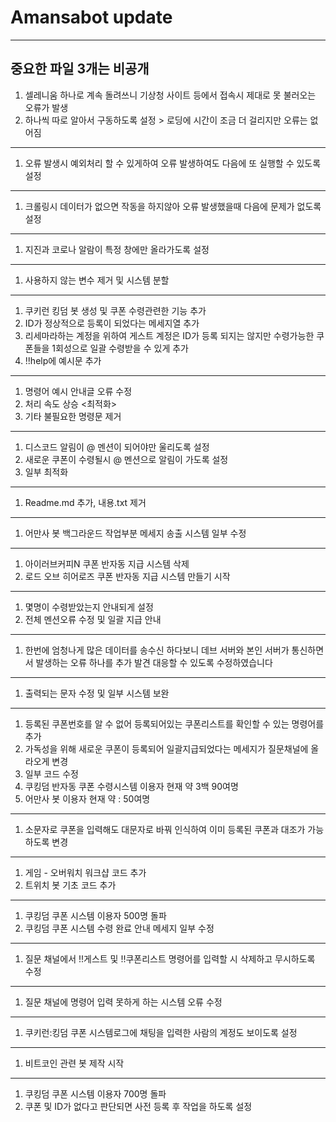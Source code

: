 # Amansabot update
-----
중요한 파일 3개는 비공개
-----
1. 셀레니움 하나로 계속 돌려쓰니 기상청 사이트 등에서 접속시 제대로 못 불러오는 오류가 발생
2. 하나씩 따로 알아서 구동하도록 설정 > 로딩에 시간이 조금 더 걸리지만 오류는 없어짐
-----
1. 오류 발생시 예외처리 할 수 있게하여 오류 발생하여도 다음에 또 실행할 수 있도록 설정
-----
1. 크롤링시 데이터가 없으면 작동을 하지않아 오류 발생했을때 다음에 문제가 없도록 설정
-----
1. 지진과 코로나 알람이 특정 창에만 올라가도록 설정
-----
1. 사용하지 않는 변수 제거 및 시스템 분할
-----
1. 쿠키런 킹덤 봇 생성 및 쿠폰 수령관련한 기능 추가
2. ID가 정상적으로 등록이 되었다는 메세지열 추가
3. 리세마라하는 계정을 위하여 게스트 계정은 ID가 등록 되지는 않지만 수령가능한 쿠폰들을 1회성으로 일괄 수령받을 수 있게 추가
4. !!help에 예시문 추가
-----
1. 명령어 예시 안내글 오류 수정
2. 처리 속도 상승 <최적화>
3. 기타 불필요한 명령문 제거
-----
1. 디스코드 알림이 @ 멘션이 되어야만 울리도록 설정
2. 새로운 쿠폰이 수령될시 @ 멘션으로 알림이 가도록 설정
3. 일부 최적화
-----
1. Readme.md 추가, 내용.txt 제거
-----
1. 어만사 봇 백그라운드 작업부분 메세지 송출 시스템 일부 수정
-----
1. 아이러브커피N 쿠폰 반자동 지급 시스템 삭제
2. 로드 오브 히어로즈 쿠폰 반자동 지급 시스템 만들기 시작
-----
1. 몇명이 수령받았는지 안내되게 설정
2. 전체 멘션오류 수정 및 일괄 지급 안내
-----
1. 한번에 엄청나게 많은 데이터를 송수신 하다보니 데브 서버와 본인 서버가 통신하면서 발생하는 오류 하나를 추가 발견 대응할 수 있도록 수정하였습니다
-----
1. 출력되는 문자 수정 및 일부 시스템 보완
-----
1. 등록된 쿠폰번호를 알 수 없어 등록되어있는 쿠폰리스트를 확인할 수 있는 명령어를 추가
2. 가독성을 위해 새로운 쿠폰이 등록되어 일괄지급되었다는 메세지가 질문채널에 올라오게 변경
3. 일부 코드 수정
4. 쿠킹덤 반자동 쿠폰 수령시스템 이용자 현재 약 3백 90여명
5. 어만사 봇 이용자 현재 약 : 50여명
-----
1. 소문자로 쿠폰을 입력해도 대문자로 바꿔 인식하여 이미 등록된 쿠폰과 대조가 가능하도록 변경
-----
1. 게임 - 오버워치 워크샵 코드 추가
2. 트위치 봇 기초 코드 추가
-----
1. 쿠킹덤 쿠폰 시스템 이용자 500명 돌파
2. 쿠킹덤 쿠폰 시스템 수령 완료 안내 메세지 일부 수정
-----
1. 질문 채널에서 !!게스트 및 !!쿠폰리스트 명령어를 입력할 시 삭제하고 무시하도록 수정
----
1. 질문 채널에 명령어 입력 못하게 하는 시스템 오류 수정
----
1. 쿠키런:킹덤 쿠폰 시스템로그에 채팅을 입력한 사람의 계정도 보이도록 설정
----
1. 비트코인 관련 봇 제작 시작
----
1. 쿠킹덤 쿠폰 시스템 이용자 700명 돌파
2. 쿠폰 및 ID가 없다고 판단되면 사전 등록 후 작업을 하도록 설정